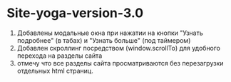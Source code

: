 # Site-yoga-version-3.0
1) Добавлены модальные окна при нажатии на кнопки "Узнать подробнее" (в табах) и "Узнать больше" (под таймером)
2) Добавлен скроллинг посредством (window.scrollTo) для удобного перехода на разделы сайта
3) отмечу что все разделы сайта просматриваются без перезагрузки отдельных html страниц.
